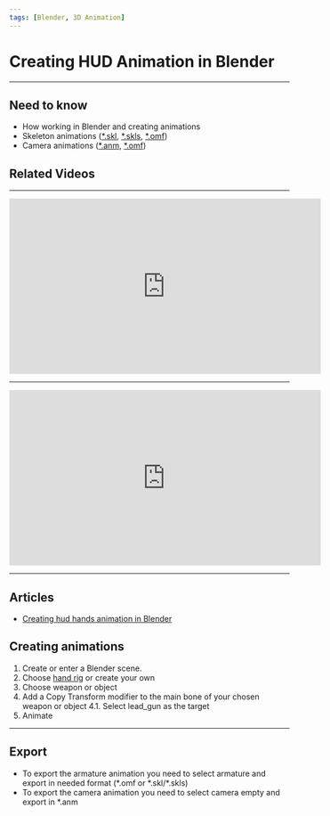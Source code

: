 ```yaml
---
tags: [Blender, 3D Animation]
---
```


# Creating HUD Animation in Blender

___

## Need to know

- How working in Blender and creating animations
- Skeleton animations ([*.skl](../../references/file-formats/animations/skl-skls.md), [*.skls](../../references/file-formats/animations/skl-skls.md), [*.omf](../../references/file-formats/animations/omf.md))
- Camera animations ([*.anm](../../references/file-formats/animations/anm.md), [*.omf](../../references/file-formats/animations/omf.md))

## Related Videos

___

<iframe width="560" height="315" src="https://www.youtube.com/embed/HwTYYH5zLjo" title="YouTube video player" frameborder="0" allow="accelerometer; autoplay; clipboard-write; encrypted-media; gyroscope; picture-in-picture; web-share" allowfullscreen></iframe>

___

<iframe width="560" height="315" src="https://www.youtube.com/embed/E_wMIdK0Ls0" title="YouTube video player" frameborder="0" allow="accelerometer; autoplay; clipboard-write; encrypted-media; gyroscope; picture-in-picture; web-share" allowfullscreen></iframe>

___

## Articles

- [Creating hud hands animation in Blender](creating-hud-hands-animation-in-blender.md#beginning)

## Creating animations

1. Create or enter a Blender scene.
2. Choose [hand rig](../../resources/models-objects-locations.md#hands-rig) or create your own
3. Choose weapon or object
4. Add a Copy Transform modifier to the main bone of your chosen weapon or object
    4.1. Select lead_gun as the target
5. Animate

___

## Export

- To export the armature animation you need to select armature and export in needed format (\*.omf or \*.skl/*.skls)
- To export the camera animation you need to select camera empty and export in *.anm
